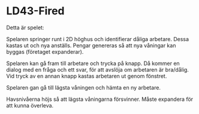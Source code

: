 # LD43-Fired

Detta är spelet:

Spelaren springer runt i 2D höghus och identifierar dåliga arbetare. Dessa kastas ut och nya anställs.
Pengar genereras så att nya våningar kan byggas (företaget expanderar).

Spelaren kan gå fram till arbetare och trycka på knapp. Då kommer en dialog med en fråga och ett svar, för att avslöja om arbetaren är bra/dålig.
Vid tryck av en annan knapp kastas arbetaren ut genom fönstret.

Spelaren gan gå till lägsta våningen och hämta en ny arbetare.

Havsnivåerna höjs så att lägsta våningarna försvinner. Måste expandera för att kunna överleva.

